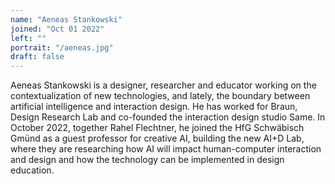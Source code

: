 ```yaml
---
name: "Aeneas Stankowski"
joined: "Oct 01 2022"
left: ""
portrait: "/aeneas.jpg"
draft: false
---
```


Aeneas Stankowski is a designer, researcher and educator working on the contextualization of new technologies, and lately, the boundary between artificial intelligence and interaction design. He has worked for Braun, Design Research Lab and co-founded the interaction design studio Same. In October 2022, together Rahel Flechtner, he joined the HfG Schwäbisch Gmünd as a guest professor for creative AI, building the new AI+D Lab, where they are researching how AI will impact human-computer interaction and design and how the technology can be implemented in design education.